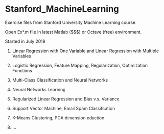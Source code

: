 # Stanford_MachineLearning
 Exercise files from Stanford University Machine Learning course.
 
 Open Ex*.m file in latest Matlab ($$$) or Octave (free) environment.
 
 Started in July 2019
 
 1. Linear Regression with One Variable and Linear Regression with Multiple Variables
 
 2. Logistic Regression, Feature Mapping, Regularization, Optimization Functions
 
 3. Multi-Class Classification and Neural Networks
 
 4. Neural Networks Learning

 5. Regularized Linear Regression and Bias v.s. Variance
 
 6. Support Vector Machine, Email Spam Classifcation
 
 7. K-Means Clustering, PCA dimension eduction

 8. ...
